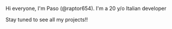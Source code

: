 Hi everyone, I'm Paso (@raptor654).
I'm a 20 y/o Italian developer

Stay tuned to see all my projects!!
